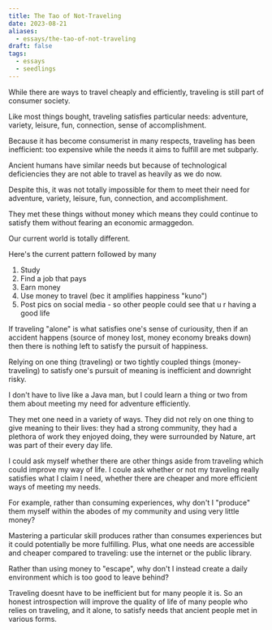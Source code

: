 ```yaml
---
title: The Tao of Not-Traveling
date: 2023-08-21
aliases:
  - essays/the-tao-of-not-traveling
draft: false
tags:
  - essays
  - seedlings
---
```

While there are ways to travel cheaply and efficiently, traveling is still part of consumer society.

Like most things bought, traveling satisfies particular needs: adventure, variety, leisure, fun, connection, sense of accomplishment.

Because it has become consumerist in many respects, traveling has been inefficient: too expensive while the needs it aims to fulfill are met subparly.

Ancient humans have similar needs but because of technological deficiencies they are not able to travel as heavily as we do now.

Despite this, it was not totally impossible for them to meet their need for adventure, variety, leisure, fun, connection, and accomplishment.

They met these things without money which means they could continue to satisfy them without fearing an economic armaggedon.

Our current world is totally different.

Here's the current pattern followed by many

1. Study
2. Find a job that pays
3. Earn money
4. Use money to travel (bec it amplifies happiness "kuno")
5. Post pics on social media - so other people could see that u r having a good life

If traveling "alone" is what satisfies one's sense of curiousity, then if an accident happens (source of money lost, money economy breaks down) then there is nothing left to satisfy the pursuit of happiness.

Relying on one thing (traveling) or two tightly coupled things (money-traveling) to satisfy one's pursuit of meaning is inefficient and downright risky.

I don't have to live like a Java man, but I could learn a thing or two from them about meeting my need for adventure efficiently.

They met one need in a variety of ways. They did not rely on one thing to give meaning to their lives: they had a strong community, they had a plethora of work they enjoyed doing, they were surrounded by Nature, art was part of their every day life.

I could ask myself whether there are other things aside from traveling which could improve my way of life. I coule ask whether or not my traveling really satisfies what I claim I need, whether there are cheaper and more efficient ways of meeting my needs.

For example, rather than consuming experiences, why don't I "produce" them myself within the abodes of my community and using very little money?

Mastering a particular skill produces rather than consumes experiences but it could potentially be more fulfilling. Plus, what one needs are accessible and cheaper compared to traveling: use the internet or the public library.

Rather than using money to "escape", why don't I instead create a daily environment which is too good to leave behind?

Traveling doesnt have to be inefficient but for many people it is. So an honest introspection will improve the quality of life of many people who relies on traveling, and it alone, to satisfy needs that ancient people met in various forms.